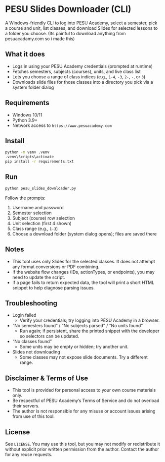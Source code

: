 # PESU Slides Downloader (CLI)

A Windows-friendly CLI to log into PESU Academy, select a semester, pick a course and unit, list classes, and download Slides for selected lessons to a folder you choose. (Its painful to download anything from pesuacadamy.com so i made this)

## What it does
- Logs in using your PESU Academy credentials (prompted at runtime)
- Fetches semesters, subjects (courses), units, and live class list
- Lets you choose a range of class indices (e.g., `1-4`, `-3`, `2-`, `-`, or `3`)
- Downloads slide files for those classes into a directory you pick via a system folder dialog

## Requirements
- Windows 10/11
- Python 3.9+
- Network access to `https://www.pesuacademy.com`

## Install
```bash
python -m venv .venv
.venv\Scripts\activate
pip install -r requirements.txt
```

## Run
```bash
python pesu_slides_downloader.py
```
Follow the prompts:
1) Username and password
2) Semester selection
3) Subject (course) row selection
4) Unit selection (first 4 shown)
5) Class range (e.g., `1-3`)
6) Choose a download folder (system dialog opens); files are saved there

## Notes
- This tool uses only Slides for the selected classes. It does not attempt any format conversions or PDF combining.
- If the website flow changes (IDs, actionTypes, or endpoints), you may need to update the script.
- If a page fails to return expected data, the tool will print a short HTML snippet to help diagnose parsing issues.

## Troubleshooting
- Login failed
  - Verify your credentials; try logging into PESU Academy in a browser.
- “No semesters found” / “No subjects parsed” / “No units found”
  - Run again; if persistent, share the printed snippet with the developer so selectors can be updated.
- “No classes found”
  - Some units may be empty or hidden; try another unit.
- Slides not downloading
  - Some classes may not expose slide documents. Try a different range.

## Disclaimer & Terms of Use
- This tool is provided for personal access to your own course materials only.
- Be respectful of PESU Academy’s Terms of Service and do not overload their servers.
- The author is not responsible for any misuse or account issues arising from use of this tool.

## License
See `LICENSE`. You may use this tool, but you may not modify or redistribute it without explicit prior written permission from the author. Contact the author for any reuse requests. 

